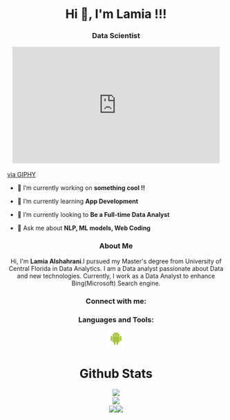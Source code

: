 <h1 align="center">Hi 👋, I'm Lamia !!!</h1>
<h3 align="center"> Data Scientist </h3>



<p align="center"> <iframe src="https://giphy.com/embed/L1R1tvI9svkIWwpVYr" width="480" height="270" frameBorder="0" class="giphy-embed" allowFullScreen></iframe><p><a href="https://giphy.com/gifs/Pluralsight-computer-technology-coding-L1R1tvI9svkIWwpVYr">via GIPHY</a></p> </p>


- 🔭 I’m currently working on **something cool !!**

- 🌱 I’m currently learning **App Development**

- 👯 I’m currently looking to **Be a Full-time Data Analyst**

- 💬 Ask me about **NLP, ML models, Web Coding**

<h3 align="center">About Me</h3>
<p align="center">
  Hi, I'm <b>Lamia Alshahrani</b>.I pursued my Master's degree from University of Central Florida in Data Analytics. I am a Data analyst passionate about Data and new technologies. Currently, I work as a Data Analyst to enhance Bing(Microsoft) Search engine.
  </p>

<h3 align="center">Connect with me:</h3>
<p align="center">
<a href="https://www.linkedin.com/in/lamia-alshahrani-652446137/" target="blank"></a>
</p>

<h3 align="center">Languages and Tools:</h3>
<p align="center"> <a href="https://developer.android.com" target="_blank" rel="noreferrer"> <img src="https://raw.githubusercontent.com/devicons/devicon/master/icons/android/android-original-wordmark.svg" alt="android" width="40" height="40"/> </a> 
  

<h1 align="center">Github Stats</h1>
 <div align="center" >
<img width="43%" src="https://github-readme-stats.vercel.app/api?username=shrivishnu22&theme=tokyonight&show_icons=true"> <br>
 <img width="40%" src="https://github-readme-stats.vercel.app/api/top-langs/?username=shrivishnu22&layout=compact&theme=tokyonight">
</div> 
<div align="center">
 <img src="https://github-readme-streak-stats.herokuapp.com/?user=shrivishnu22")"><img src="https://activity-graph.herokuapp.com/graph?username=shrivishnu22&theme=tokyonight"></div>
